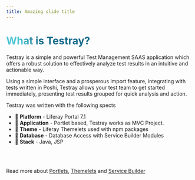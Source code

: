 ```yaml
---
title: Amazing slide title
---
```

# What is Testray?

Testray is a simple and powerful Test Management SAAS application which offers a robust solution to effectively analyze test results in an intuitive and actionable way.

Using a simple interface and a prosperous import feature, integrating with tests written in Poshi, Testray allows your test team to get started immediately, presenting test results grouped for quick analysis and action.

Testray was written with the following spects

- 📝 **Platform** - Liferay Portal 7.1
- 🤹 **Application** - Portlet based, Testray works as MVC Project.
- 🎨 **Theme** - Liferay Themelets used with npm packages
- 🎲 **Database** - Database Access with Service Builder Modules
- 🧶 **Stack** - Java, JSP

<br>
<br>

Read more about [Portlets](https://help.liferay.com/hc/en-us/articles/360017885732-Introduction-to-Portlets), 
[Themelets](https://help.liferay.com/hc/en-us/articles/360017882992-Themelets-) and
[Service Builder](https://help.liferay.com/hc/en-us/articles/360017886532-What-is-Service-Builder-#:~:text=Liferay%20Service%20Builder%20is%20a,code%20for%20the%20underlying%20database.)

<!--
You can have `style` tag in markdown to override the style for the current page.
Learn more: https://sli.dev/guide/syntax#embedded-styles
-->

<style>
h1 {
  background-color: #2B90B6;
  background-image: linear-gradient(45deg, #4EC5D4 10%, #146b8c 20%);
  background-size: 100%;
  -webkit-background-clip: text;
  -moz-background-clip: text;
  -webkit-text-fill-color: transparent;
  -moz-text-fill-color: transparent;
}
</style>

<!--
Here is another comment.
-->